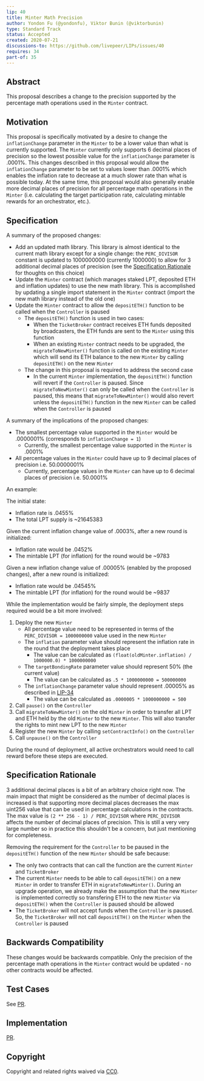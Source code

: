 ```yaml
---
lip: 40
title: Minter Math Precision
author: Yondon Fu (@yondonfu), Viktor Bunin (@viktorbunin)
type: Standard Track
status: Accepted
created: 2020-07-21
discussions-to: https://github.com/livepeer/LIPs/issues/40
requires: 34
part-of: 35
---
```


## Abstract

This proposal describes a change to the precision supported by the percentage math operations used in the `Minter` contract.

## Motivation

This proposal is specifically motivated by a desire to change the `inflationChange` parameter in the `Minter` to be a lower value than what is currently supported. The `Minter` currently only supports 6 decimal places of precision so the lowest possible value for the `inflationChange` parameter is .0001%. This changes described in this proposal would allow the `inflationChange` parameter to be set to values lower than .0001% which enables the inflation rate to decrease at a much slower rate than what is possible today. At the same time, this proposal would also generally enable more decimal places of precision for all percentage math operations in the `Minter` (i.e. calculating the target participation rate, calculating mintable rewards for an orchestrator, etc.).

## Specification

A summary of the proposed changes:

- Add an updated math library. This library is almost identical to the current math library except for a single change: the `PERC_DIVISOR` constant is updated to 1000000000 (currently 1000000) to allow for 3 additional decimal places of precision (see the [Specification Rationale](#specification-rationale) for thoughts on this choice)
- Update the `Minter` contract (which manages staked LPT, deposited ETH and inflation updates) to use the new math library. This is accomplished by updating a single import statement in the `Minter` contract (import the new math library instead of the old one)
- Update the `Minter` contract to allow the `depositETH()` function to be called when the `Controller` is paused
    - The `depositETH()` function is used in two cases:
        - When the `TicketBroker` contract receives ETH funds deposited by broadcasters, the ETH funds are sent to the `Minter` using this function
        - When an existing `Minter` contract needs to be upgraded, the `migrateToNewMinter()` function is called on the existing `Minter` which will send its ETH balance to the new `Minter` by calling `depositETH()` on the new `Minter`
    - The change in this proposal is required to address the second case
        - In the current `Minter` implementation, the `depositETH()` function will revert if the `Controller` is paused. Since `migrateToNewMinter()` can only be called when the `Controller` is paused, this means that `migrateToNewMinter()` would also revert unless the `depositETH()` function in the new `Minter` can be called when the `Controller` is paused

A summary of the implications of the proposed changes:

- The smallest percentage value supported in the `Minter` would be .0000001% (corresponds to `inflationChange = 1`)
    - Currently, the smallest percentage value supported in the `Minter` is .0001%
- All percentage values in the `Minter` could have up to 9 decimal places of precision i.e. 50.0000001%
    - Currently, percentage values in the `Minter` can have up to 6 decimal places of precision i.e. 50.0001%

An example:

The initial state:

- Inflation rate is .0455%
- The total LPT supply is ~21645383

Given the current inflation change value of .0003%, after a new round is initialized:

- Inflation rate would be .0452%
- The mintable LPT (for inflation) for the round would be ~9783

Given a new inflation change value of .00005% (enabled by the proposed changes), after a new round is initialized:

- Inflation rate would be .04545%
- The mintable LPT (for inflation) for the round would be ~9837

While the implementation would be fairly simple, the deployment steps required would be a bit more involved:

1. Deploy the new `Minter`
    - All percentage value need to be represented in terms of the `PERC_DIVISOR = 1000000000` value used in the new `Minter`
    - The `inflation` parameter value should represent the inflation rate in the round that the deployment takes place
        - The value can be calculated as `(float(oldMinter.inflation) / 1000000.0) * 1000000000`
    - The `targetBondingRate` parameter value should represent 50% (the current value)
        - The value can be calculated as `.5 * 1000000000 = 500000000`
    - The `inflationChange` parameter value should represent .00005% as described in [LIP-34](./LIP-34.md)
        - The value can be calculated as `.0000005 * 1000000000 = 500`
2. Call `pause()` on the `Controller`
3. Call `migrateToNewMinter()` on the old `Minter` in order to transfer all LPT and ETH held by the old `Minter` to the new `Minter`. This will also transfer the rights to mint new LPT to the new `Minter`
4. Register the new `Minter` by calling `setContractInfo()` on the `Controller`
5. Call `unpause()` on the `Controller`

During the round of deployment, all active orchestrators would need to call reward before these steps are executed.

## Specification Rationale

3 additional decimal places is a bit of an arbitrary choice right now. The main impact that might be considered as the number of decimal places is increased is that supporting more decimal places decreases the max uint256 value that can be used in percentage calculations in the contracts. The max value is `(2 ** 256 - 1) / PERC_DIVISOR` where `PERC_DIVISOR` affects the number of decimal places of precision. This is still a very very large number so in practice this shouldn't be a concern, but just mentioning for completeness. 

Removing the requirement for the `Controller` to be paused in the `depositETH()` function of the new `Minter` should be safe because:

- The only two contracts that can call the function are the current `Minter` and `TicketBroker`
- The current `Minter` needs to be able to call `depositETH()` on a new `Minter` in order to transfer ETH in `migrateToNewMinter()`. During an upgrade operation, we already make the assumption that the new `Minter` is implemented correctly so transfering ETH to the new `Minter` via `depositETH()` when the `Controller` is paused should be allowed
- The `TicketBroker` will not accept funds when the `Controller` is paused. So, the `TicketBroker` will not call `depositETH()` on the `Minter` when the `Controller` is paused

## Backwards Compatibility

These changes would be backwards compatible. Only the precision of the percentage math operations in the `Minter` contract would be updated - no other contracts would be affected.

## Test Cases

See [PR](https://github.com/livepeer/protocol/pull/391).

## Implementation

[PR](https://github.com/livepeer/protocol/pull/391).

## Copyright

Copyright and related rights waived via [CC0](https://creativecommons.org/publicdomain/zero/1.0/).
